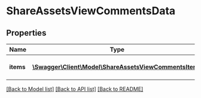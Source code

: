 # ShareAssetsViewCommentsData

## Properties
Name | Type | Description | Notes
------------ | ------------- | ------------- | -------------
**items** | [**\Swagger\Client\Model\ShareAssetsViewCommentsItems**](ShareAssetsViewCommentsItems.md) | Array of asset comments | 

[[Back to Model list]](../README.md#documentation-for-models) [[Back to API list]](../README.md#documentation-for-api-endpoints) [[Back to README]](../README.md)


